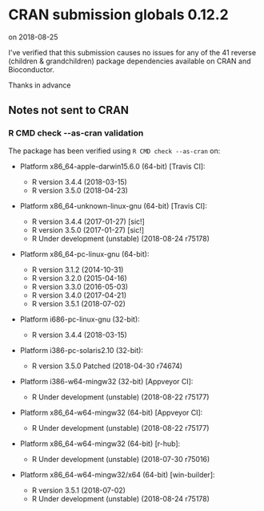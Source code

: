 # CRAN submission globals 0.12.2
on 2018-08-25

I've verified that this submission causes no issues for any of the
41 reverse (children & grandchildren) package dependencies available
on CRAN and Bioconductor.

Thanks in advance


## Notes not sent to CRAN

### R CMD check --as-cran validation

The package has been verified using `R CMD check --as-cran` on:

* Platform x86_64-apple-darwin15.6.0 (64-bit) [Travis CI]:
  - R version 3.4.4 (2018-03-15)
  - R version 3.5.0 (2018-04-23)

* Platform x86_64-unknown-linux-gnu (64-bit) [Travis CI]:
  - R version 3.4.4 (2017-01-27) [sic!]
  - R version 3.5.0 (2017-01-27) [sic!]
  - R Under development (unstable) (2018-08-24 r75178)

* Platform x86_64-pc-linux-gnu (64-bit):
  - R version 3.1.2 (2014-10-31)
  - R version 3.2.0 (2015-04-16)
  - R version 3.3.0 (2016-05-03)
  - R version 3.4.0 (2017-04-21)
  - R version 3.5.1 (2018-07-02)

* Platform i686-pc-linux-gnu (32-bit):
  - R version 3.4.4 (2018-03-15)

* Platform i386-pc-solaris2.10 (32-bit):
  -  R version 3.5.0 Patched (2018-04-30 r74674)

* Platform i386-w64-mingw32 (32-bit) [Appveyor CI]:
  - R Under development (unstable) (2018-08-22 r75177)

* Platform x86_64-w64-mingw32 (64-bit) [Appveyor CI]:
  - R Under development (unstable) (2018-08-22 r75177)

* Platform x86_64-w64-mingw32 (64-bit) [r-hub]:
  - R Under development (unstable) (2018-07-30 r75016)

* Platform x86_64-w64-mingw32/x64 (64-bit) [win-builder]:
  - R version 3.5.1 (2018-07-02)
  - R Under development (unstable) (2018-08-24 r75178)
